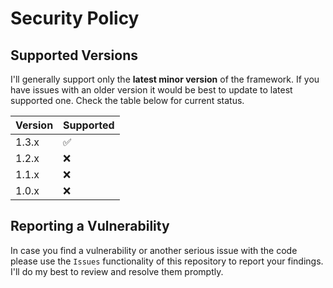# Security Policy

## Supported Versions

I'll generally support only the **latest minor version** of the framework. If you have issues with an older version it would be best to update to latest supported one. Check the table below for current status.

| Version | Supported          |
|---------|--------------------|
| 1.3.x   | :white_check_mark: |
| 1.2.x   | :x:                |
| 1.1.x   | :x:                |
| 1.0.x   | :x:                |

## Reporting a Vulnerability

In case you find a vulnerability or another serious issue with the code please use the `Issues` functionality of this repository to report your findings. I'll do my best to review and resolve them promptly.